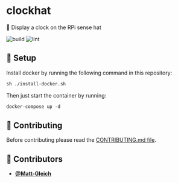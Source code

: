 <!-- DO NOT REMOVE - contributor_list:data:start:["Matt-Gleich"]:end -->

# clockhat

🥧 Display a clock on the RPi sense hat

![build](https://github.com/Matt-Gleich/clockhat/workflows/build/badge.svg)
![lint](https://github.com/Matt-Gleich/clockhat/workflows/lint/badge.svg)

## 🚀 Setup

Install docker by running the following command in this repository:

```txt
sh ./install-docker.sh
```

Then just start the container by running:

```txt
docker-compose up -d
```


## 🙌 Contributing

Before contributing please read the [CONTRIBUTING.md file](https://github.com/Matt-Gleich/clockhat/blob/master/CONTRIBUTING.md).

<!-- DO NOT REMOVE - contributor_list:start -->
## 👥 Contributors


- **[@Matt-Gleich](https://github.com/Matt-Gleich)**

<!-- DO NOT REMOVE - contributor_list:end -->
